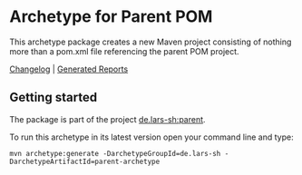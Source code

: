 # Archetype for Parent POM
This archetype package creates a new Maven project consisting of nothing more than a pom.xml file referencing the parent POM project.

[Changelog](../CHANGELOG.md)  |  [Generated Reports](https://lars-sh.github.io/parent/parent-archetype/project-reports.html)

## Getting started
The package is part of the project [de.lars-sh:parent](../README.md).

To run this archetype in its latest version open your command line and type:

	mvn archetype:generate -DarchetypeGroupId=de.lars-sh -DarchetypeArtifactId=parent-archetype